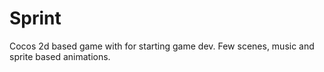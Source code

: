 Sprint
======

Cocos 2d based game with for starting game dev. Few scenes, music and sprite based animations.
